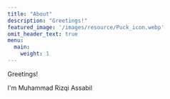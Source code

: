 ```yaml
---
title: "About"
description: "Greetings!"
featured_image: '/images/resource/Puck_icon.webp'
omit_header_text: true
menu:
  main:
    weight: 1
---
```


Greetings!

I'm Muhammad Rizqi Assabil


